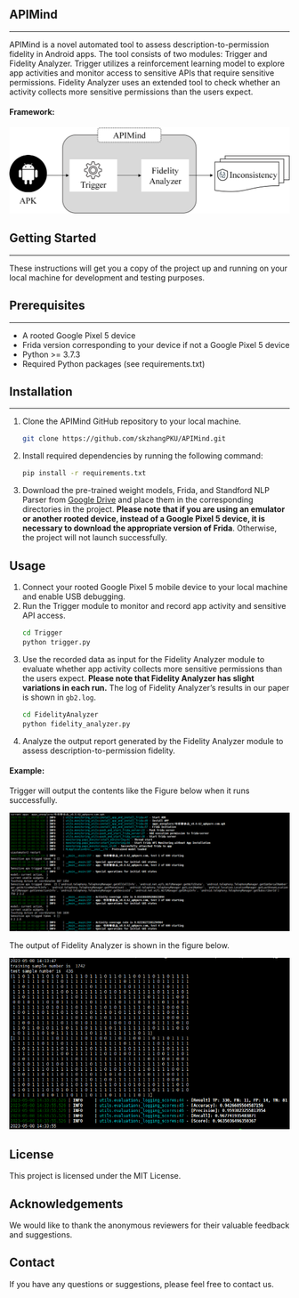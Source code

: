 ## APIMind
---
APIMind is a novel automated tool to assess description-to-permission fidelity in Android apps. The tool consists of two modules: Trigger and Fidelity Analyzer. Trigger utilizes a reinforcement learning model to explore app activities and monitor access to sensitive APIs that require sensitive permissions. Fidelity Analyzer uses an extended tool to check whether an activity collects more sensitive permissions than the users expect.

#### Framework:
<div align="center">
 <img src="https://github.com/skzhangPKU/APIMind/blob/master/APIMind_architecture.png" width="800">
</div>

## Getting Started
---
These instructions will get you a copy of the project up and running on your local machine for development and testing purposes.

## Prerequisites
---
* A rooted Google Pixel 5 device
* Frida version corresponding to your device if not a Google Pixel 5 device
* Python >= 3.7.3
* Required Python packages (see requirements.txt)

## Installation
---
1. Clone the APIMind GitHub repository to your local machine.
   ```sh
   git clone https://github.com/skzhangPKU/APIMind.git
   ```
2. Install required dependencies by running the following command:
   ```sh
   pip install -r requirements.txt
   ```
3. Download the pre-trained weight models, Frida, and Standford NLP Parser from [Google Drive](https://drive.google.com/drive/folders/1FrDyUGGBHNazm8rrT5ZFW3nj_iLYQNDA?usp=sharing) and place them in the corresponding directories in the project. **Please note that if you are using an emulator or another rooted device, instead of a Google Pixel 5 device, it is necessary to download the appropriate version of Frida**. Otherwise, the project will not launch successfully.

## Usage
1. Connect your rooted Google Pixel 5 mobile device to your local machine and enable USB debugging.
2. Run the Trigger module to monitor and record app activity and sensitive API access.
   ```sh
   cd Trigger
   python trigger.py
   ```
3. Use the recorded data as input for the Fidelity Analyzer module to evaluate whether app activity collects more sensitive permissions than the users expect. **Please note that Fidelity Analyzer has slight variations in each run.** The log of Fidelity Analyzer’s results in our paper is shown in `gb2.log`. 
   ```sh
   cd FidelityAnalyzer
   python fidelity_analyzer.py
   ```
4. Analyze the output report generated by the Fidelity Analyzer module to assess description-to-permission fidelity.

#### Example:
Trigger will output the contents like the Figure below when it runs successfully.

<div align="center">
<img src="https://github.com/skzhangPKU/APIMind/blob/master/success_example.png" width="600">
</div>

The output of Fidelity Analyzer is shown in the figure below.

<div align="center">
<img src="https://github.com/skzhangPKU/APIMind/blob/master/fidelity_example.png" width="600">
</div>

## License
This project is licensed under the MIT License.

## Acknowledgements
We would like to thank the anonymous reviewers for their valuable feedback and suggestions.

## Contact
If you have any questions or suggestions, please feel free to contact us.
